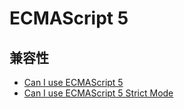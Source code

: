 # ECMAScript 5

## 兼容性

- [Can I use ECMAScript 5](https://caniuse.com/#feat=es5)
- [Can I use ECMAScript 5 Strict Mode](https://caniuse.com/#search=ECMAScript)

